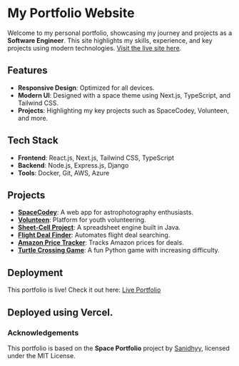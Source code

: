 # My Portfolio Website

Welcome to my personal portfolio, showcasing my journey and projects as a **Software Engineer**. This site highlights my skills, experience, and key projects using modern technologies. [Visit the live site here](https://ahmad-danaf-portfolio.vercel.app).

## Features
- **Responsive Design**: Optimized for all devices.
- **Modern UI**: Designed with a space theme using Next.js, TypeScript, and Tailwind CSS.
- **Projects**: Highlighting my key projects such as SpaceCodey, Volunteen, and more.

## Tech Stack
- **Frontend**: React.js, Next.js, Tailwind CSS, TypeScript
- **Backend**: Node.js, Express.js, Django
- **Tools**: Docker, Git, AWS, Azure

## Projects
- **[SpaceCodey](https://www.spacecodey.com)**: A web app for astrophotography enthusiasts.
- **[Volunteen](https://www.linkedin.com/company/volunteen2024)**: Platform for youth volunteering.
- **[Sheet-Cell Project](https://github.com/Ahmad-danaf/Sheet-Cell)**: A spreadsheet engine built in Java.
- **[Flight Deal Finder](https://github.com/Ahmad-danaf/FunLearn-Projects-Hub)**: Automates flight deal searching.
- **[Amazon Price Tracker](https://github.com/Ahmad-danaf/FunLearn-Projects-Hub)**: Tracks Amazon prices for deals.
- **[Turtle Crossing Game](https://github.com/Ahmad-danaf/GameDev)**: A fun Python game with increasing difficulty.

## Deployment
This portfolio is live! Check it out here: [Live Portfolio](https://ahmad-danaf-portfolio.vercel.app/)

Deployed using Vercel.
---

### Acknowledgements
This portfolio is based on the **Space Portfolio** project by [Sanidhyy](https://github.com/sanidhyy/space-portfolio), licensed under the MIT License.
